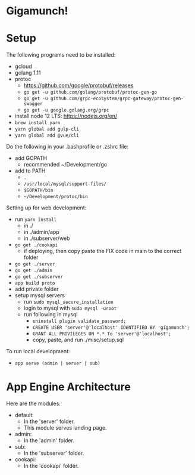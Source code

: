 # Gigamunch!

# Setup
The following programs need to be installed:
  - gcloud
  - golang 1.11
  - protoc 
    - https://github.com/google/protobuf/releases 
    - `go get -u github.com/golang/protobuf/protoc-gen-go`
    - `go get -u github.com/grpc-ecosystem/grpc-gateway/protoc-gen-swagger`
    - `go get -u google.golang.org/grpc`
  - install node 12 LTS: https://nodejs.org/en/
  - `brew install yarn`
  - `yarn global add gulp-cli`
  - `yarn global add @vue/cli`

Do the following in your .bashprofile or .zshrc file:
  - add GOPATH
    - recommended ~/Development/go
  - add to PATH
    - `.` 
    - `/usr/local/mysql/support-files/`
    - `$GOPATH/bin`
    - `~/Development/protoc/bin`

Setting up for web development:
  - run `yarn install`
    - in ./
    - in ./admin/app
    - in ./subserver/web
  - `go get ./cookapi`
    - if deploying, then copy paste the FIX code in main to the correct folder
  - `go get ./server`
  - `go get ./admin`
  - `go get ./subserver`
  - `app build proto`
  - add private folder
  - setup mysql servers 
    - run `sudo mysql_secure_installation`
    - login to mysql with `sudo mysql -uroot`
    - run following in mysql
      - `uninstall plugin validate_password;`
      - `CREATE USER 'server'@'localhost' IDENTIFIED BY 'gigamunch';`
      - `GRANT ALL PRIVILEGES ON *.* To 'server'@'localhost';`
      - copy, paste, and run ./misc/setup.sql

To run local development:
  - `app serve (admin | server | sub)`

# App Engine Architecture
Here are the modules:
  - default:
    - In the 'server' folder.
    - This module serves landing page.
  - admin:
    - In the 'admin' folder.
  - sub:
    - In the 'subserver' folder.
  - cookapi:
    - In the 'cookapi' folder.